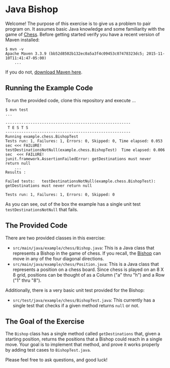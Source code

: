 # Java Bishop

Welcome!  The purpose of this exercise is to give us a problem to pair program on.
It assumes basic Java knowledge and some familiarity with the game of [Chess](https://en.wikipedia.org/wiki/Chess).
Before getting started verify you have a recent version of Maven installed:

```
$ mvn -v
Apache Maven 3.3.9 (bb52d8502b132ec0a5a3f4c09453c07478323dc5; 2015-11-10T11:41:47-05:00)
    ...

```

If you do not, [download Maven here](https://maven.apache.org/download.cgi).

## Running the Example Code

To run the provided code, clone this repository and execute ...

```
$ mvn test
...

-------------------------------------------------------
 T E S T S
-------------------------------------------------------
Running example.chess.BishopTest
Tests run: 1, Failures: 1, Errors: 0, Skipped: 0, Time elapsed: 0.053 sec <<< FAILURE!
testDestinationsNotNull(example.chess.BishopTest)  Time elapsed: 0.006 sec  <<< FAILURE!
junit.framework.AssertionFailedError: getDestinations must never return null
    ...
Results :

Failed tests:   testDestinationsNotNull(example.chess.BishopTest): getDestinations must never return null

Tests run: 1, Failures: 1, Errors: 0, Skipped: 0
```


As you can see, out of the box the example has a single unit test `testDestinationsNotNull` that fails.

## The Provided Code
There are two provided classes in this exercise:

- `src/main/java/example/chess/Bishop.java`:  This is a Java class that represents a Bishop in the game of chess.
If you recall, the [Bishop](https://en.wikipedia.org/wiki/Bishop_(chess)) can move in any of the four
diagonal directions.
- `src/main/java/example/chess/Position.java`:  This is a Java class that represents a position on a chess
board.  Since chess is played on an 8 X 8 grid, positions can be thought of as a Column ("a" thru "h")
and a Row ("1" thru "8").

Additionally, there is a very basic unit test provided for the Bishop:
- `src/test/java/example/chess/BishopTest.java`: This currently has a single test that checks if a given
method returns `null` or not.

## The Goal of the Exercise
The `Bishop` class has a single method called `getDestinations` that, given a starting position, returns the
positions that a Bishop could reach in a single move.  Your goal is to implement that method, and prove
it works properly by adding test cases to `BishopTest.java`.

Please feel free to ask questions, and good luck!
